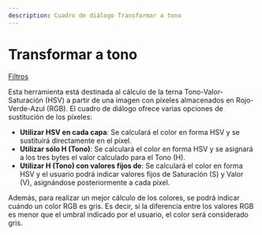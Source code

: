 ```yaml
---
description: Cuadro de diálogo Transformar a tono
---
```


# Transformar a tono

[Filtros](../fichas-de-herramientas/untitled-250/untitled-258.md)

Esta herramienta está destinada al cálculo de la terna Tono-Valor-Saturación \(HSV\) a partir de una imagen con píxeles almacenados en Rojo-Verde-Azul \(RGB\). El cuadro de diálogo ofrece varias opciones de sustitución de los píxeles:

* **Utilizar HSV en cada capa**: Se calculará el color en forma HSV y se sustituirá directamente en el píxel.
* **Utilizar sólo H \(Tono\)**: Se calculará el color en forma HSV y se asignará a los tres bytes el valor calculado para el Tono \(H\).
* **Utilizar H \(Tono\) con valores fijos de**: Se calculará el color en forma HSV y el usuario podrá indicar valores fijos de Saturación \(S\) y Valor \(V\), asignándose posteriormente a cada píxel.

Además, para realizar un mejor cálculo de los colores, se podrá indicar cuándo un color RGB es gris. Es decir, si la diferencia entre los valores RGB es menor que el umbral indicado por el usuario, el color será considerado gris.

